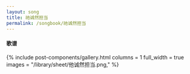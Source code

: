 ```yaml
---
layout: song
title: 祂诚然担当
permalink: /songbook/祂诚然担当
---
```


#### 歌谱

{% include post-components/gallery.html
    columns = 1
    full_width = true
    images = "/library/sheet/他诚然担当.png,"
%}
